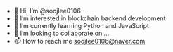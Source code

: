 - 👋 Hi, I’m @soojlee0106
- 👀 I’m interested in blockchain backend development
- 🌱 I’m currently learning Python and JavaScript
- 💞️ I’m looking to collaborate on ...
- 📫 How to reach me soojlee0106@naver.com

<!---
soojlee0106/soojlee0106 is a ✨ special ✨ repository because its `README.md` (this file) appears on your GitHub profile.
You can click the Preview link to take a look at your changes.
--->
